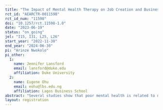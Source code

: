 ```yaml
---
title: "The Impact of Mental Health Therapy on Job Creation and Business Performance of Female Entrepreneurs"
rct_id: "AEARCTR-0011598"
rct_id_num: "11598"
doi: "10.1257/rct.11598-1.0"
date: "2023-06-19"
status: "on_going"
jel: "I15, I31, L25, L26"
start_year: "2022-11-30"
end_year: "2024-06-30"
pi: "Arinze Nwokolo"
pi_other:
  1:
    name: Jennifer Lansford
    email: lansford@duke.edu
    affiliation: Duke University
  2:
    name: Eugene Ohu
    email: eohu@lbs.edu.ng
    affiliation: Lagos Business School
abstract: "Several studies show that poor mental health is related to negative labor outcomes. Although there is also a long history of research that focuses on employees' mental health and well-being there is little or no research on the mental health of employers. There are three reasons why this is relevant. First, the cognitive complexity and responsibility inherent in owner-manager roles might be sufficient to tax the mental well-being of the employer. Second, a characteristic of owner-manager jobs is social isolation and loneliness which is antithetical to mental health. Third, many employers carry the burden of employees' negative emotions (such as sadness, anger) and behaviors (e.g., aggression, undermining). Given the importance of an employer’s mental health to themselves, their employees, and the organization, it is vital to explore the impact of mental health therapy on owner-managers of small and medium-scale enterprises who face more business constraints in developing countries. Using a randomized controlled trial (RCT) design, this study will evaluate impact of a mental health therapy on job creation (i.e., number of employees) and business performance outcome (such as sales and profits) of female-led Nigerian firms.  The project will recruit female business owners and randomly assign them to receive therapy sessions through virtual reality, through peer-led groups, or to a no-therapy control group. The findings of this study will show the effect of a psychological-based approach on women’s mental health and business outcomes."
layout: registration
---
```


